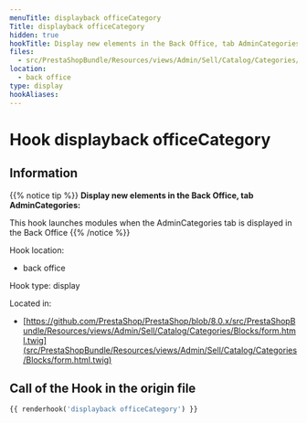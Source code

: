```yaml
---
menuTitle: displayback officeCategory
Title: displayback officeCategory
hidden: true
hookTitle: Display new elements in the Back Office, tab AdminCategories
files:
  - src/PrestaShopBundle/Resources/views/Admin/Sell/Catalog/Categories/Blocks/form.html.twig
location:
  - back office
type: display
hookAliases:
---
```


# Hook displayback officeCategory

## Information

{{% notice tip %}}
**Display new elements in the Back Office, tab AdminCategories:** 

This hook launches modules when the AdminCategories tab is displayed in the Back Office
{{% /notice %}}

Hook location:
  - back office

Hook type: display

Located in: 
  - [https://github.com/PrestaShop/PrestaShop/blob/8.0.x/src/PrestaShopBundle/Resources/views/Admin/Sell/Catalog/Categories/Blocks/form.html.twig](src/PrestaShopBundle/Resources/views/Admin/Sell/Catalog/Categories/Blocks/form.html.twig)

## Call of the Hook in the origin file

```php
{{ renderhook('displayback officeCategory') }}
```